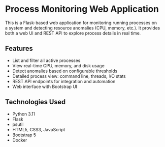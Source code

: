 # Process Monitoring Web Application

This is a Flask-based web application for monitoring running processes on a system and detecting resource anomalies (CPU, memory, etc.). 
It provides both a web UI and REST API to explore process details in real time.

## Features

- List and filter all active processes
- View real-time CPU, memory, and disk usage
- Detect anomalies based on configurable thresholds
- Detailed process view: command line, threads, I/O stats
- REST API endpoints for integration and automation
- Web interface with Bootstrap UI

## Technologies Used

- Python 3.11
- Flask
- psutil
- HTML5, CSS3, JavaScript
- Bootstrap 5
- Docker
